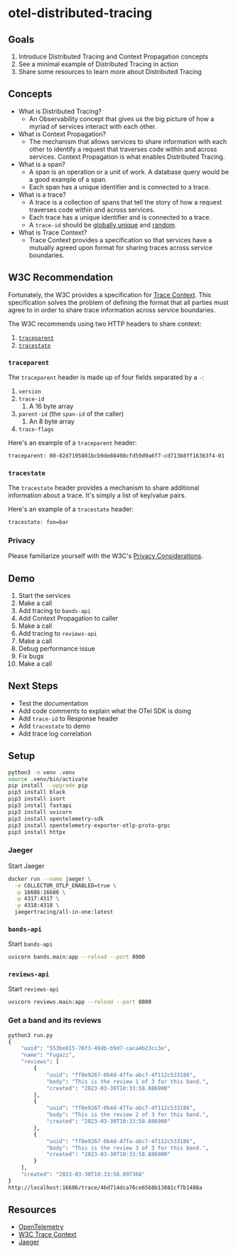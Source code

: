 # otel-distributed-tracing

## Goals

1. Introduce Distributed Tracing and Context Propagation concepts
2. See a minimal example of Distributed Tracing in action
3. Share some resources to learn more about Distributed Tracing

## Concepts

- What is Distributed Tracing?
  - An Observability concept that gives us the big picture of how a myriad of services interact with each other.
- What is Context Propagation?
  - The mechanism that allows services to share information with each other to identify a request that traverses code within and across services.  Context Propagation is what enables Distributed Tracing.
- What is a span?
  - A span is an operation or a unit of work.  A database query would be a good example of a span.
  - Each span has a unique identifier and is connected to a trace.
- What is a trace?
  - A trace is a collection of spans that tell the story of how a request traverses code within and across services.
  - Each trace has a unique identifier and is connected to a trace.
  - A `trace-id` should be [globally unique](https://www.w3.org/TR/trace-context/#uniqueness-of-trace-id) and [random](https://www.w3.org/TR/trace-context/#randomness-of-trace-id).
- What is Trace Context?
  - Trace Context provides a specification so that services have a mutually agreed upon format for sharing traces across service boundaries.

## W3C Recommendation

Fortunately, the W3C provides a specification for [Trace Context](https://www.w3.org/TR/trace-context).  This specification solves the problem of defining the format that all parties must agree to in order to share trace information across service boundaries.

The W3C recommends using two HTTP headers to share context:

   1. [`traceparent`](https://www.w3.org/TR/trace-context/#traceparent-header)
   2. [`tracestate`](https://www.w3.org/TR/trace-context/#tracestate-header)

### `traceparent`

The `traceparent` header is made up of four fields separated by a `-`:

1. `version`
2. `trace-id`
   1. A 16 byte array
3. `parent-id` (the `span-id` of the caller)
   1. An 8 byte array
4. `trace-flags`

Here's an example of a `traceparent` header:

```sh
traceparent: 00-82d7195881bcb9de88498cfd59d9a6f7-cd713b8ff16363f4-01
```

### `tracestate`

The `tracestate` header provides a mechanism to share additional information about a trace.  It's simply a list of key/value pairs.

Here's an example of a `tracestate` header:

```sh
tracestate: foo=bar
```

### Privacy

Please familiarize yourself with the W3C's [Privacy Considerations](https://www.w3.org/TR/trace-context/#privacy-considerations).

## Demo

1. Start the services
2. Make a call
3. Add tracing to `bands-api`
4. Add Context Propagation to caller
5. Make a call
6. Add tracing to `reviews-api`
7. Make a call
8. Debug performance issue
9.  Fix bugs
10. Make a call

## Next Steps
- Test the documentation
- Add code comments to explain what the OTel SDK is doing
- Add `trace-id` to Response header
- Add `tracestate` to demo
- Add trace log correlation

## Setup

```sh
python3 -m venv .venv
source .venv/bin/activate
pip install --upgrade pip
pip3 install black
pip3 install isort
pip3 install fastapi
pip3 install uvicorn
pip3 install opentelemetry-sdk
pip3 install opentelemetry-exporter-otlp-proto-grpc
pip3 install httpx
```

### Jaeger

Start Jaeger

```sh
docker run --name jaeger \
  -e COLLECTOR_OTLP_ENABLED=true \
  -p 16686:16686 \
  -p 4317:4317 \
  -p 4318:4318 \
  jaegertracing/all-in-one:latest
```

### `bands-api`

Start `bands-api`

```sh
uvicorn bands.main:app --reload --port 8000
```

### `reviews-api`

Start `reviews-api`

```sh
uvicorn reviews.main:app --reload --port 8080
```

### Get a band and its reviews
```sh
python3 run.py   
{
    "uuid": "553be815-76f3-49db-b9d7-caca4b23cc3e",
    "name": "Fugazi",
    "reviews": [
        {
            "uuid": "ff8e9267-0b4d-47fa-abc7-4f112c533186",
            "body": "This is the review 1 of 3 for this band.",
            "created": "2023-03-30T10:33:58.886900"
        },
        {
            "uuid": "ff8e9267-0b4d-47fa-abc7-4f112c533186",
            "body": "This is the review 2 of 3 for this band.",
            "created": "2023-03-30T10:33:58.886900"
        },
        {
            "uuid": "ff8e9267-0b4d-47fa-abc7-4f112c533186",
            "body": "This is the review 3 of 3 for this band.",
            "created": "2023-03-30T10:33:58.886900"
        }
    ],
    "created": "2023-03-30T10:33:58.897368"
}
http://localhost:16686/trace/46d714dca76ce65b8b13881cf7b1488a
```

## Resources

- [OpenTelemetry](https://opentelemetry.io)
- [W3C Trace Context](https://www.w3.org/TR/trace-context)
- [Jaeger](https://www.jaegertracing.io)
